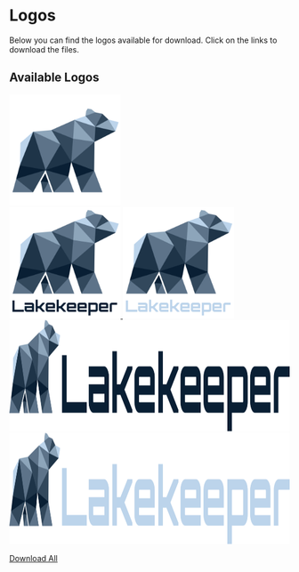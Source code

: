 # Logos

Below you can find the logos available for download. Click on the links to download the files.

## Available Logos



<a href="/assets/logos/LAKEKEEPER_IMAGE.svg" download>
  <img src="/assets/logos/LAKEKEEPER_IMAGE.svg" alt="Lakekeeper Bear" width="200" height="200">
</a>
<br>
<a href="/assets/logos/LAKEKEEPER_IMAGE_TEXT.svg" download>
  <img src="/assets/logos/LAKEKEEPER_IMAGE_TEXT.svg" alt="Lakekeeper Bear" width="200" height="200">
</a>

<a href="/assets/logos/LAKEKEEPER_IMAGE_TEXT_WHITE.svg" download>
  <img src="/assets/logos/LAKEKEEPER_IMAGE_TEXT_WHITE.svg" alt="Lakekeeper Bear" width="200" height="200">
</a>

<a href="/assets/logos/LAKEKEEPER_IMAGE_TEXT_SIDE.svg" download>
  <img src="/assets/logos/LAKEKEEPER_IMAGE_TEXT_SIDE.svg" alt="Lakekeeper Bear" width="600" height="200">
</a>

<a href="/assets/logos/LAKEKEEPER_IMAGE_TEXT_WHITE_SIDE.svg" download>
  <img src="/assets/logos/LAKEKEEPER_IMAGE_TEXT_WHITE_SIDE.svg" alt="Lakekeeper Bear" width="600" height="200">
</a>



<a href="/assets/logos/logos.zip" download>Download All</a>
